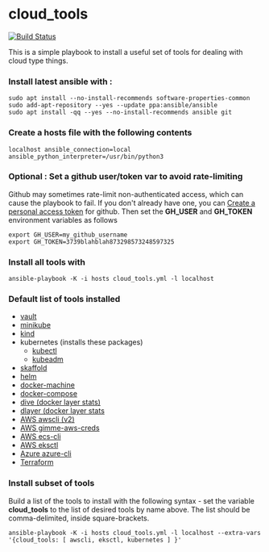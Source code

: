 # cloud_tools

[![Build Status](http://bondi.local:3001/api/badges/Halfwalker/Cloud_tools/status.svg)](http://bondi.local:3001/Halfwalker/Cloud_tools)

This is a simple playbook to install a useful set of tools for dealing with cloud type things.

### Install latest ansible with :
```
sudo apt install --no-install-recommends software-properties-common
sudo add-apt-repository --yes --update ppa:ansible/ansible
sudo apt install -qq --yes --no-install-recommends ansible git
```

### Create a hosts file with the following contents
```
localhost ansible_connection=local ansible_python_interpreter=/usr/bin/python3
```

### Optional : Set a github user/token var to avoid rate-limiting

Github may sometimes rate-limit non-authenticated access, which can cause the playbook to fail.  If you don't already have one, you can [Create a personal access token](https://docs.github.com/en/authentication/keeping-your-account-and-data-secure/creating-a-personal-access-token) for github.  Then set the **GH_USER** and **GH_TOKEN** environment variables as follows
```
export GH_USER=my_github_username
export GH_TOKEN=3739blahblah873298573248597325
```

### Install all tools with
```
ansible-playbook -K -i hosts cloud_tools.yml -l localhost
```

### Default list of tools installed

* [vault](https://www.vaultproject.io/downloads)
* [minikube](https://kubernetes.io/docs/tasks/tools/install-minikube/)
* [kind](https://kind.sigs.k8s.io/docs/user/quick-start/)
* kubernetes (installs these packages)
    * [kubectl](https://kubernetes.io/docs/tasks/tools/install-kubectl/)
    * [kubeadm](https://kubernetes.io/docs/setup/production-environment/tools/kubeadm/install-kubeadm/)
* [skaffold](https://skaffold.dev/docs/install/)
* [helm](https://helm.sh/docs/intro/install/)
* [docker-machine](https://github.com/docker/machine/releases)
* [docker-compose](https://github.com/docker/compose/releases)
* [dive (docker layer stats)](https://github.com/wagoodman/dive)
* [dlayer (docker layer stats](https://github.com/wercker/dlayer)
* [AWS awscli (v2)](https://aws.amazon.com/cli/)
* [AWS gimme-aws-creds](https://github.com/Nike-Inc/gimme-aws-creds)
* [AWS ecs-cli](https://docs.aws.amazon.com/AmazonECS/latest/developerguide/ECS_CLI_installation.html)
* [AWS eksctl](https://github.com/weaveworks/eksctl)
* [Azure azure-cli](https://docs.microsoft.com/en-us/cli/azure/install-azure-cli)
* [Terraform](https://www.terraform.io/downloads)

### Install subset of tools

Build a list of the tools to install with the following syntax - set the variable **cloud_tools** to the list of desired tools by name above.  The list should be comma-delimited, inside square-brackets.
```
ansible-playbook -K -i hosts cloud_tools.yml -l localhost --extra-vars '{cloud_tools: [ awscli, eksctl, kubernetes ] }'
```

